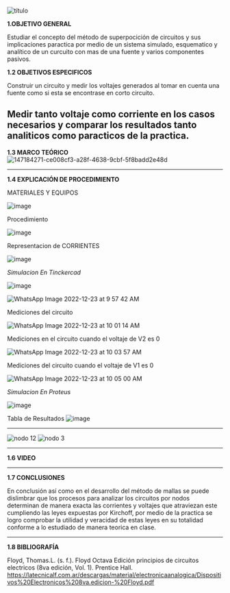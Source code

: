 ![título](https://user-images.githubusercontent.com/116821721/209355695-a3a84870-c4cc-4708-a159-c3d9577f2f88.png)


**1.OBJETIVO GENERAL**

Estudiar el concepto del método de superpocición de circuitos y sus implicaciones paractica por medio de un sistema simulado, esquematico y analítico de un curcuito con mas de una fuente y varios componentes pasivos.


**1.2 OBJETIVOS ESPECIFICOS**

Construir un circuito y medir los voltajes generados al tomar en cuenta una fuente como si esta se encontrase en corto circuito.

Medir tanto voltaje como corriente en los casos necesarios y comparar los resultados tanto analiticos como paracticos de la practica.
--------------------------------------------------------------
**1.3 MARCO TEÓRICO**
![147184271-ce008cf3-a28f-4638-9cbf-5f8badd2e48d](https://user-images.githubusercontent.com/116821721/209358054-129f2fb0-b87c-45b0-9c6e-7810a3acf697.png)

------------------------------------------------------------
**1.4 EXPLICACIÓN DE PROCEDIMIENTO**

MATERIALES Y EQUIPOS

![image](https://user-images.githubusercontent.com/116819100/206618141-e77ae16d-3eef-450e-8597-b1ea09aa6654.png)

Procedimiento

![image](https://user-images.githubusercontent.com/116819100/206618414-32f7db89-557f-47f2-9cdc-29c3e9855ad3.png)


Representacion de CORRIENTES

![image](https://user-images.githubusercontent.com/116819100/206623099-f08c4937-a5cc-4a2d-afbe-c64c4132e3ee.png)


*Simulacion En Tinckercad* 

![image](https://user-images.githubusercontent.com/116819100/206619425-d6a2cd3d-b287-45f4-9d42-08b991c834c5.png)

![WhatsApp Image 2022-12-23 at 9 57 42 AM](https://user-images.githubusercontent.com/116821721/209357479-8e13bfd9-bd62-40bd-87f8-0453a4976a80.jpeg)

Mediciones del circuito

![WhatsApp Image 2022-12-23 at 10 01 14 AM](https://user-images.githubusercontent.com/116821721/209357527-6abf2969-8d0e-4a55-96e0-427d76c74ffb.jpeg)

Mediciones en el circuito cuando el voltaje de V2 es 0

![WhatsApp Image 2022-12-23 at 10 03 57 AM](https://user-images.githubusercontent.com/116821721/209357570-5cefdb45-3234-4642-acd7-f453e9377743.jpeg)

Mediciones del circuito cuando el voltaje de V1 es 0

![WhatsApp Image 2022-12-23 at 10 05 00 AM](https://user-images.githubusercontent.com/116821721/209357626-316bc135-6af7-4c3f-9d7e-f2cc3270b6c0.jpeg)

*Simulacion En Proteus* 

![image](https://user-images.githubusercontent.com/116819100/206617435-d80dfc43-7676-46ed-8cf8-ac93f432fbdf.png)

Tabla de Resultados 
![image](https://user-images.githubusercontent.com/116819100/206728274-18ee1aad-6b98-4c1a-8d6b-2c802fe1b508.png)

-------------------------------------------------------------------

![nodo 12](https://user-images.githubusercontent.com/116821721/206628123-24bf2f67-49e8-43d1-be32-332547666001.jpg)
![nodo 3](https://user-images.githubusercontent.com/116821721/206629051-7affc8e7-d333-4aa9-9fc5-562656e7b109.jpg)

------------------------------------------------------------------------

**1.6 VIDEO**

-----------------------------------------

**1.7 CONCLUSIONES**

En conclusión así como en el desarrollo del método de mallas se puede dislimbrar que los procesos para analizar los circuitos por nodos determinan de manera exacta las corrientes y voltajes que atraviezan este cumpliendo las leyes expuestas por Kirchoff, por medio de la practica se logro comprobar la utilidad y veracidad de estas leyes en su totalidad conforme a lo estudiado de manera teorica en clase.

-------------------------------------------------------

**1.8 BIBLIOGRAFÍA**

Floyd, Thomas.L. (s. f.). Floyd Octava Edición principios de circuitos electricos (8va edición, Vol. 1). Prentice Hall. https://latecnicalf.com.ar/descargas/material/electronicaanalogica/Dispositivos%20Electronicos%208va.edicion-%20Floyd.pdf


